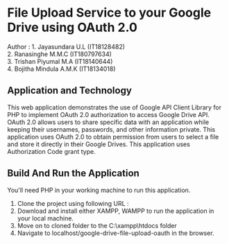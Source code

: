 # File Upload Service to your Google Drive using OAuth 2.0

Author : 1. Jayasundara U.L (IT18128482)  
         2. Ranasinghe M.M.C (IT180797634)  
         3. Trishan Piyumal M.A (IT18140644)  
         4. Bojitha Mindula A.M.K (IT18134018)  
         
  
## Application and Technology

This web application demonstrates the use of Google API Client Library for PHP to implement OAuth 2.0 authorization to access Google Drive API. OAuth 2.0 allows users to share specific data with an application while keeping their usernames, passwords, and other information private. This application uses OAuth 2.0 to obtain permission from users to select a file and store it directly in their Google Drives. This application uses Authorization Code grant type.


## Build And Run the Application

You'll need PHP in your working machine to run this application.

01) Clone the project using following URL : 
02) Download and install either XAMPP, WAMPP to run the application in your local machine.
03) Move on to cloned folder to the C:\xampp\htdocs folder
04) Navigate to localhost/google-drive-file-upload-oauth in the browser.  
